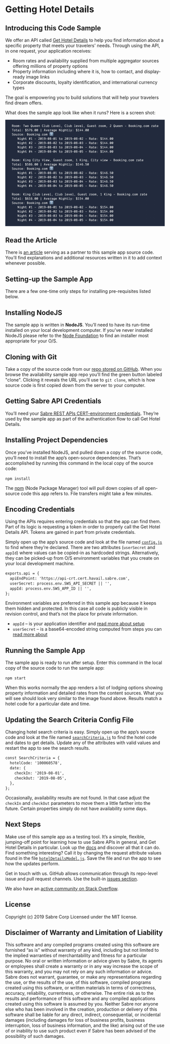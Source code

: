 # Getting Hotel Details
## Introducing this Code Sample

We offer an API called [Get Hotel Details](https://beta.developer.sabre.com/docs/rest_apis/hotel/search/get_hotel_details_v1) to help you find information about a specific property that meets your travelers' needs. Through using the API, in one request, your application receives:

  * Room rates and availability supplied from multiple aggregator sources offering millions of property options
  * Property information including where it is, how to contact, and display-ready image links
  * Corporate discounts, loyalty identification, and international currency types

The goal is empowering you to build solutions that will help your travelers find dream offers.

What does the sample app look like when it runs? Here is a screen shot:

![App Screenshot](./docs/GetHotelDetailsScreenshot.jpg)

## Read the Article

There is [an article](https://blog.developer.sabre.com/) serving as a partner to this sample app source code. You’ll find explanations and additional resources written in it to add context whenever possible. 

## Setting-up the Sample App

There are a few one-time only steps for installing pre-requisites listed below.

## Installing NodeJS

The sample app is written in **NodeJS**. You’ll need to have its run-time installed on your local development computer. If you’ve never installed NodeJS please refer to the [Node Foundation](https://nodejs.org/en/download/) to find an installer most appropriate for your O/S.
 
## Cloning with Git

Take a copy of the source code from our [repo stored on GitHub](https://github.com/SabreDevStudio). When you browse the availability sample app repo you’ll find the green button labeled "clone". Clicking it reveals the URL you’ll use to `git clone`, which is how source code is first copied down from the server to your computer. 

## Getting Sabre API Credentials

You’ll need your [Sabre REST APIs CERT-environment credentials](https://developer.sabre.com/guides/travel-agency/quickstart). They’re used by the sample app as part of the authentication flow to call Get Hotel Details.

## Installing Project Dependencies

Once you’ve installed NodeJS, and pulled down a copy of the source code, you’ll need to install the app’s open-source dependencies. That’s accomplished by running this command in the local copy of the source code:

`npm install`

The [npm](https://www.npmjs.com/) (Node Package Manager) tool will pull down copies of all open-source code this app refers to. File transfers might take a few minutes.

## Encoding Credentials

Using the APIs requires entering credentials so that the app can find them. Part of its logic is requesting a token in order to properly call the Get Hotel Details API. Tokens are gained in part from private credentials.

Simply open up the app’s source code and look at the file named [`config.js`](./app/config.js) to find where they’re declared. There are two attributes (`userSecret` and `appId`) where values can be copied-in as hardcoded strings. Alternatively, they can be picked-up from O/S environment variables that you create on your local development machine.

```
exports.api = {
  apiEndPoint: 'https://api-crt.cert.havail.sabre.com',
  userSecret: process.env.SWS_API_SECRET || '',
  appId: process.env.SWS_APP_ID || '',
};
```

Environment variables are preferred in this sample app because it keeps them hidden and protected. In this case all code is publicly visible in revision control, and that’s not the place for private information.

* `appId` – is your application identifier and [read more about setup](https://developer.sabre.com/guides/travel-agency/content-services-for-lodging)
* `userSecret` – is a base64-encoded string computed from steps you can [read more about](https://developer.sabre.com/guides/travel-agency/how-to/rest-apis-token-credentials)

## Running the Sample App

The sample app is ready to run after setup. Enter this command in the local copy of the source code to run the sample app:

`npm start` 

When this works normally the app renders a list of lodging options showing property information and detailed rates from the content sources. What you will see should look very similar to the image found above. Results match a hotel code for a particular date and time.

## Updating the Search Criteria Config File

Changing hotel search criteria is easy. Simply open up the app’s source code and look at the file named [`searchCriteria.js`](./app/searchCriteria.js) to find the hotel code and dates to get details. Update any of the attributes with valid values and restart the app to see the search results. 

```
const SearchCriteria = {
  hotelCode: '100060578',
  date: {
    checkIn: '2019-08-01',
    checkOut: '2019-08-05',
  },
};
```

Occasionally, availability results are not found. In that case adjust the `checkIn` and `checkOut` parameters to move them a little farther into the future. Certain properties simply do not have availability some days.

## Next Steps

Make use of this sample app as a testing tool. It’s a simple, flexible, jumping-off point for learning how to use Sabre APIs in general, and Get Hotel Details in particular. Look up the [docs](https://developer.sabre.com/docs/rest_apis/hotel/search/get_hotel_details_v1) and discover all that it can do. Find something interesting? Call it by changing the request attribute values found in the file [`hotelDetailsModel.js`](./app/hotelDetailsModel.js). Save the file and run the app to see how the updates perform.

Get in touch with us. GitHub allows communication through its repo-level issue and pull request channels. Use the built-in [issues section](https://github.com/SabreDevStudio/get-hotel-details-sample-nodejs/issues).

We also have an [active community on Stack Overflow](https://stackoverflow.com/questions/tagged/sabre).

## License

Copyright (c) 2019 Sabre Corp Licensed under the MIT license.

## Disclaimer of Warranty and Limitation of Liability

This software and any compiled programs created using this software are furnished “as is” without warranty of any kind, including but not limited to the implied warranties of merchantability and fitness for a particular purpose. No oral or written information or advice given by Sabre, its agents or employees shall create a warranty or in any way increase the scope of this warranty, and you may not rely on any such information or advice.
Sabre does not warrant, guarantee, or make any representations regarding the use, or the results of the use, of this software, compiled programs created using this software, or written materials in terms of correctness, accuracy, reliability, currentness, or otherwise. The entire risk as to the results and performance of this software and any compiled applications created using this software is assumed by you. Neither Sabre nor anyone else who has been involved in the creation, production or delivery of this software shall be liable for any direct, indirect, consequential, or incidental damages (including damages for loss of business profits, business interruption, loss of business information, and the like) arising out of the use of or inability to use such product even if Sabre has been advised of the possibility of such damages.

